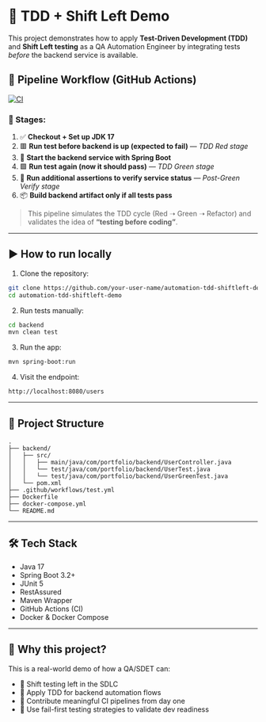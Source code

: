 # 🧪 TDD + Shift Left Demo

This project demonstrates how to apply **Test-Driven Development (TDD)** and **Shift Left testing** as a QA Automation Engineer by integrating tests *before* the backend service is available.

## 🔁 Pipeline Workflow (GitHub Actions)

[![CI](https://github.com/bufaale/automation-tdd-shiftleft-demo/actions/workflows/test.yml/badge.svg)](https://github.com/bufaale/automation-tdd-shiftleft-demo/actions/workflows/test.yml)


### 🔄 Stages:

1. ✅ **Checkout + Set up JDK 17**
2. 🟥 **Run test before backend is up (expected to fail)** — *TDD Red stage*
3. 🚀 **Start the backend service with Spring Boot**
4. 🟩 **Run test again (now it should pass)** — *TDD Green stage*
5. 🧪 **Run additional assertions to verify service status** — *Post-Green Verify stage*
6. 📦 **Build backend artifact only if all tests pass**

> This pipeline simulates the TDD cycle (Red ➝ Green ➝ Refactor) and validates the idea of **“testing before coding”**.

---

## ▶️ How to run locally

1. Clone the repository:

```bash
git clone https://github.com/your-user-name/automation-tdd-shiftleft-demo.git
cd automation-tdd-shiftleft-demo
```

2. Run tests manually:

```bash
cd backend
mvn clean test
```

3. Run the app:

```bash
mvn spring-boot:run
```

4. Visit the endpoint:

```
http://localhost:8080/users
```

---

## 📁 Project Structure

```
.
├── backend/
│   ├── src/
│   │   ├── main/java/com/portfolio/backend/UserController.java
│   │   └── test/java/com/portfolio/backend/UserTest.java
│   │   └── test/java/com/portfolio/backend/UserGreenTest.java
│   └── pom.xml
├── .github/workflows/test.yml
├── Dockerfile
├── docker-compose.yml
└── README.md
```

---

## 🛠 Tech Stack

- Java 17
- Spring Boot 3.2+
- JUnit 5
- RestAssured
- Maven Wrapper
- GitHub Actions (CI)
- Docker & Docker Compose

---

## 📌 Why this project?

This is a real-world demo of how a QA/SDET can:

- 🚦 Shift testing left in the SDLC
- 🧪 Apply TDD for backend automation flows
- 🤝 Contribute meaningful CI pipelines from day one
- 🔴 Use fail-first testing strategies to validate dev readiness